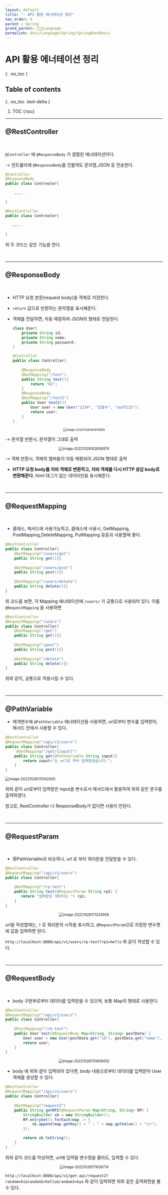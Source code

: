 ```yaml
---
layout: default
title: "· API 활용 에너테이션 정리"
nav_order: 9
parent : Spring
grand_parent: 👩🏻‍💻Language
permalink: docs/Language/Spring/SpringBootBasic
---
```


# API 활용 에너테이션 정리
{: .no_toc }

## Table of contents
{: .no_toc .text-delta }

1. TOC
{:toc}

---


## @RestController

<br>

`@Controller` 에 `@ResponseBody` 가 결합된 에너테이션이다.

-> 컨트롤러에 `@ResponseBody`를 안붙여도 문자열,JSON 등 전송한다.

```java
@Controller
@ResponseBody
public class Controoler{
    
    .....

}
```

```java
@RestController
public class Controoler{
    
   .....
    
}
```

위 두 코드는 같은 기능을 한다.

<br>

---

## @ResponseBody

<br>

- HTTP 요청 본문(request body)을 객체로 저장한다.

- `return` 값으로 반환하는 문자열을 표시해준다.

- 객체를 전달하면, 자동 매핑하여 JSON의 형태로 전달한다.

  ```java
  class User{
      private String id;
      private String name;
      private String password;
  }
  
  @Controller
  public class Controller{
      
      @ResponseBody
      @GetMapping("/test")
      public String test(){
          return "HI";
      }
      @ResponseBody
      @GetMapping("/test2")
      public User test2(){
          User user = new User("1234", "김철수", "asdf123");
          return user;
      }
  }
  ```
<p align="center">
  <img src="https://raw.githubusercontent.com/buinq/imageServer/main/img/image-20221028162610950.png" alt="image-20221028162610950" style="zoom:67%;" />
</p>

  -> 문자열 반환시, 문자열이 그대로 출력
<p align="center">
  <img src="https://raw.githubusercontent.com/buinq/imageServer/main/img/image-20221028162639974.png" alt="image-20221028162639974" style="zoom: 80%;" />
</p>

  -> 객체 반환시, 객체의 맴버들이 자동 매핑되어 JSON 형태로 출력



- **HTTP 요청 body를 자바 객체로 변환하고, 자바 객체를 다시 HTTP 응답 body로 변환해준다.** html 태그가 없는 데이터만을 표시해준다.

<br>

---

## @RequestMapping

<br>

- 클래스, 메서드에 사용가능하고, 클래스에 사용시, GetMapping, PostMapping,DeleteMapping, PutMapping 등등과 사용할때 좋다.

```java
@RestController
public class Controller{
    @GetMapping("/users/get")
    public String get(){}
    
    @GetMapping("/users/post")
    public String post(){}
    
    @GetMapping("/users/delete")
    public String delete(){}
}
```

위 코드를 보면, 각 Mapping 에너테이션에 `/users/` 가 공통으로 사용되어 있다. 이를 `@RequestMapping` 을 사용하면

```java
@RestController
@RequestMapping("/users")
public class Controller{
    @GetMapping("/get")
    public String get(){}
    
    @GetMapping("/post")
    public String post(){}
    
    @GetMapping("/delete")
    public String delete(){}
}
```

위와 같이, 공통으로 적용시킬 수 있다.

<br>

---

## @PathVariable

- 매개변수에 `@PathVariable` 에너테이션을 사용하면, url로부터 변수를 입력받아, 메서드 안에서 사용할 수 있다.

```java
@RestController
@RequestMapping("/api/v1/users")
public class Controller{
     @GetMapping("/get/{input}")
    public String get(@PathVariable String input){
        return input+"는 url로 부터 입력받았습니다.";
    }
}
```

<img src="https://raw.githubusercontent.com/buinq/imageServer/main/img/image-20221028170142000.png" alt="image-20221028170142000" style="zoom:80%;" />

위와 같이 url로부터 입력받은 input을 변수로서 메서드에서 활용하여 위와 같은 문구를 출력하였다.

참고로, RestController 나 ResponseBody가 없다면 사용이 안된다.



<br>

---



## @RequestParam

<br>

- @PathVariable과 비슷하나, url 로 부터 쿼리문을 전달받을 수 있다.

```java
@RestController
@RequestMapping("/api/v1/users")
public class Controller{
    
    @GetMapping("/rp-test")
    public String test(@RequestParam String rp1) {
       return "입력받은 데이터는 "+ rp1;
    }
}
```

<p align="center">
<img src="https://raw.githubusercontent.com/buinq/imageServer/main/img/image-20221028171224958.png" alt="image-20221028171224958" style="zoom:80%;" />
</p>

url을 작성할때는, `?` 로 쿼리문의 시작을 표시하고, `@RequestParam`으로 지정한 변수명에 값을 입력하면 된다.

`http://localhost:8080/api/v1/users/rp-test?rp1=hello` 와 같이 작성할 수 있다.



<br>

---

## @RequestBody

<br>

- body 구현부로부터 데이터를 입력받을 수 있으며, 보통 Map의 형태로 사용한다.

```java
@RestController
@RequestMapping("/api/v1/users")
public class Controller{
    
    @PostMapping("/rb-test")
    public User test(@RequestBody Map<String, String> postData) {
        User user = new User(postData.get("id"), postData.get("name"), postData.get("password"));
        return user;
    }
}
```

<p align="center">
<img src="https://raw.githubusercontent.com/buinq/imageServer/main/img/image-20221028170808402.png" alt="image-20221028170808402" style="zoom: 80%;" />
</p>


- body 에 위와 같이 입력되어 있다면, body 내용으로부터 데이터를 입력받아 User 객체를 생성할 수 있다.

```java
@RestController
@RequestMapping("/api/v1/users")
public class Controller{
    
    @GetMapping("request2")
    public String getRP2(@RequestParam Map<String, String> RP) {
        StringBuilder sb = new StringBuilder();
        RP.entrySet().forEach(map -> {
            sb.append(map.getKey() + " : " + map.getValue() + "\n");
        });

        return sb.toString();
    }
}
```

위와 같이 코드를 작성하면, url에 입력될 변수명을 몰라도, 입력할 수 있다.

<p align="center">
<img src="https://raw.githubusercontent.com/buinq/imageServer/main/img/image-20221028171636714.png" alt="image-20221028171636714" style="zoom:80%;" />
</p>

`http://localhost:8080/api/v1/get-api/request2?random=hi&random2=hello&random3=bye` 와 같이 입력하면 위와 같은 출력화면을 볼 수 있다.